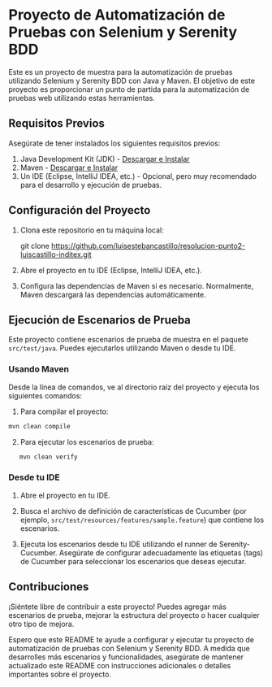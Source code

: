 # Proyecto de Automatización de Pruebas con Selenium y Serenity BDD

Este es un proyecto de muestra para la automatización de pruebas utilizando Selenium y Serenity BDD con Java y Maven. El objetivo de este proyecto es proporcionar un punto de partida para la automatización de pruebas web utilizando estas herramientas.

## Requisitos Previos

Asegúrate de tener instalados los siguientes requisitos previos:

1. Java Development Kit (JDK) - [Descargar e Instalar](https://www.oracle.com/java/technologies/javase-downloads.html)
2. Maven - [Descargar e Instalar](https://maven.apache.org/download.cgi)
3. Un IDE (Eclipse, IntelliJ IDEA, etc.) - Opcional, pero muy recomendado para el desarrollo y ejecución de pruebas.

## Configuración del Proyecto

1. Clona este repositorio en tu máquina local:

    git clone https://github.com/luisestebancastillo/resolucion-punto2-luiscastillo-inditex.git


2. Abre el proyecto en tu IDE (Eclipse, IntelliJ IDEA, etc.).

3. Configura las dependencias de Maven si es necesario. Normalmente, Maven descargará las dependencias automáticamente.

## Ejecución de Escenarios de Prueba

Este proyecto contiene escenarios de prueba de muestra en el paquete `src/test/java`. Puedes ejecutarlos utilizando Maven o desde tu IDE.

### Usando Maven

Desde la línea de comandos, ve al directorio raíz del proyecto y ejecuta los siguientes comandos:

1. Para compilar el proyecto:

```xml
mvn clean compile
```


2. Para ejecutar los escenarios de prueba:

```xml
   mvn clean verify
```

### Desde tu IDE

1. Abre el proyecto en tu IDE.

2. Busca el archivo de definición de características de Cucumber (por ejemplo, `src/test/resources/features/sample.feature`) que contiene los escenarios.

3. Ejecuta los escenarios desde tu IDE utilizando el runner de Serenity-Cucumber. Asegúrate de configurar adecuadamente las etiquetas (tags) de Cucumber para seleccionar los escenarios que deseas ejecutar.


## Contribuciones

¡Siéntete libre de contribuir a este proyecto! Puedes agregar más escenarios de prueba, mejorar la estructura del proyecto o hacer cualquier otro tipo de mejora.

Espero que este README te ayude a configurar y ejecutar tu proyecto de automatización de pruebas con Selenium y Serenity BDD. A medida que desarrolles más escenarios y funcionalidades, asegúrate de mantener actualizado este README con instrucciones adicionales o detalles importantes sobre el proyecto.

